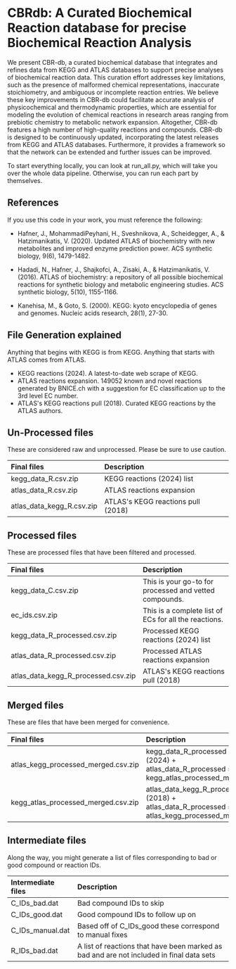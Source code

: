 # CBRdb: A Curated Biochemical Reaction database for precise Biochemical Reaction Analysis

We present CBR-db, a curated biochemical database that integrates and refines data from KEGG and ATLAS databases to support precise analyses of biochemical reaction data. This curation effort addresses key limitations, such as the presence of malformed chemical representations, inaccurate stoichiometry, and ambiguous or incomplete reaction entries. We believe these key improvements in CBR-db could facilitate accurate analysis of physicochemical and thermodynamic properties, which are essential for modeling the evolution of chemical reactions in research areas ranging from prebiotic chemistry to metabolic network expansion. Altogether, CBR-db features a high number of high-quality reactions and compounds. CBR-db is designed to be continuously updated, incorporating the latest releases from KEGG and ATLAS databases. Furthermore, it provides a framework so that the network can be extended and further issues can be improved.


To start everything locally, you can look at run_all.py, which will take you over the whole data pipeline. Otherwise, you can run each part by themselves.


## References
If you use this code in your work, you must reference the following:

- Hafner, J., MohammadiPeyhani, H., Sveshnikova, A., Scheidegger, A., & Hatzimanikatis, V. (2020). Updated ATLAS of biochemistry with new metabolites and improved enzyme prediction power. ACS synthetic biology, 9(6), 1479-1482.

- Hadadi, N., Hafner, J., Shajkofci, A., Zisaki, A., & Hatzimanikatis, V. (2016). ATLAS of biochemistry: a repository of all possible biochemical reactions for synthetic biology and metabolic engineering studies. ACS synthetic biology, 5(10), 1155-1166.

- Kanehisa, M., & Goto, S. (2000). KEGG: kyoto encyclopedia of genes and genomes. Nucleic acids research, 28(1), 27-30.



## File Generation explained
Anything that begins with KEGG is from KEGG. Anything that starts with ATLAS comes from ATLAS.
- KEGG reactions (2024). A latest-to-date web scrape of KEGG.
- ATLAS reactions expansion. 149052 known and novel reactions generated by BNICE.ch with a suggestion for EC classification up to the 3rd level EC number.
- ATLAS's KEGG reactions pull (2018). Curated KEGG reactions by the ATLAS authors.

## Un-Processed files

These are considered raw and unprocessed. Please be sure to use caution.

| Final files | Description |
| :---        |    :----   |
| kegg_data_R.csv.zip | KEGG reactions (2024) list |
| atlas_data_R.csv.zip | ATLAS reactions expansion |
| atlas_data_kegg_R.csv.zip | ATLAS's KEGG reactions pull (2018) |

## Processed files

These are processed files that have been filtered and processed.

| Final files | Description |
| :---        |    :----   |
| kegg_data_C.csv.zip | This is your go-to for processed and vetted compounds. |
| ec_ids.csv.zip | This is a complete list of ECs for all the reactions. |
| kegg_data_R_processed.csv.zip | Processed KEGG reactions (2024) list |
| atlas_data_R_processed.csv.zip | Processed ATLAS reactions expansion |
| atlas_data_kegg_R_processed.csv.zip | ATLAS's KEGG reactions pull (2018) |

## Merged files

These are files that have been merged for convenience.

| Final files | Description |
| :---        |    :----   |
| atlas_kegg_processed_merged.csv.zip | kegg_data_R_processed (2024) + atlas_data_R_processed = kegg_atlas_processed_merged |
| kegg_atlas_processed_merged.csv.zip | atlas_data_kegg_R_processed (2018) + atlas_data_R_processed = atlas_kegg_processed_merged |



## Intermediate files

Along the way, you might generate a list of files corresponding to bad or good compound or reaction IDs.

| Intermediate files | Description |
| :---        |    :----   |
| C_IDs_bad.dat | Bad compound IDs to skip |
| C_IDs_good.dat | Good compound IDs to follow up on |
| C_IDs_manual.dat | Based off of C_IDs_good these correspond to manual fixes |
| R_IDs_bad.dat | A list of reactions that have been marked as bad and are not included in final data sets |

